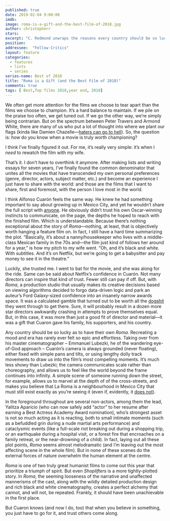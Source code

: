 ```yaml
---
published: true
date: 2019-02-04 9:00:00
imdb: 
image: roma-is-a-gift-and-the-best-film-of-2018.jpg
author: christopherr 
stars: 
excerpt: "C. Redmond unwraps the reasons every country should be so lucky as to have their own Roma."
position: 
addressee:  "Fellow Critics"
layout: feature
categories: 
  - features
  - lists
  - series
series-name: Best of 2018
title: "Roma is a Gift (and the Best Film of 2018)"
comments: true
tags: [ Best,Top films 2018,year end, 2018]
---
```

We often get more attention for the films we choose to tear apart than the films we choose to champion. It’s a hard balance to maintain. If we pile on the praise too often, we get tuned out. If we go the other way, we’re simply being contrarian. But on the spectrum between Peter Travers and Armond White, there are many of us who put a lot of thought into where we plant our flags (kinda like Damien Chazelle—[haters can go to hell](https://www.theatlantic.com/science/archive/2018/10/first-man-neil-armstrong-patriotic-ryan-gosling/572818/)). So, the question is: how do you know when a movie is truly worth championing?

I think I’ve finally figured it out. For me, it’s really very simple: it’s when I _need_ to rewatch the film with my wife.

That’s it. I don’t have to overthink it anymore. After making lists and writing essays for seven years, I’ve finally found the common denominator that unites all the movies that have transcended my own personal preferences (genre, director, actors, subject matter, etc.) and become an experience I just have to share with the world: and those are the films that I want to share, first and foremost, with the person I love most in the world.

I think Alfonso Cuarón feels the same way. He knew he had something important to say about growing up in Mexico City, and yet he wouldn’t share the full script with [anyone](https://www.screendaily.com/features/why-alfonso-cuaron-teamed-up-with-netflix-on-roma/5135040.article). He obviously didn’t trust his own Oscar-winning instincts to communicate, on the page, the depths he hoped to reach with the finished film. Which is understandable. Because there’s nothing exceptional about the story of _Roma_—nothing, at least, that is objectively worth hanging a feature film on. In fact, I still have a hard time summarizing the plot. “Basically, it’s about a nanny/housekeeper who lives with a middle-class Mexican family in the 70s and—the film just kind of follows her around for a year,” is how my pitch to my wife went. “Oh, and it’s black and white. With subtitles. And it’s on Netflix, but we’re going to get a babysitter and pay money to see it in the theatre.”

Luckily, she trusted me. I went to bat for the movie, and she was along for the ride. Same can be said about Netflix’s confidence in Cuarón. Not many directors can inspire that kind of trust. Fewer still can pay if off. But, with _Roma_, a production studio that usually makes its creative decisions based on viewing algorithms decided to forgo data-driven logic and park an auteur’s Ford Galaxy-sized confidence into an insanely narrow awards space. It was a calculated gamble that turned out to be worth all the [dogshit](https://www.indiewire.com/2018/04/alfonso-cuaron-cannes-roma-netflix-ban-1201952422/) they went through to get there. Sure, it will probably result in a dozen more star directors awkwardly crashing in attempts to prove themselves equal. But, in this case, it was more than just a good fit of director and material—it was a gift that Cuaron gave his family, his supporters, and his country.

Any country should be so lucky as to have their own _Roma_. Recreating a mood and era has rarely ever felt so epic and effortless. Taking over from his master cinematographer – Emmanuel Lubezki, he of the wandering eye-of-God approach – Cuarón’s camera is always grounded (never floating), either fixed with simple pans and tilts, or using lengthy dolly track movements to draw us into the film’s most compelling moments. It’s much less showy than Lubezki; the camera communicates scale rather than choreography, and allows us to feel like the world beyond the frame continues into infinity. A simple scene of someone running down the street, for example, allows us to marvel at the depth of of the cross-streets, and makes you believe that La Roma is a neighbourhood in Mexico City that must still exist exactly as you’re seeing it (even if, evidently, it [does not](https://www.indiewire.com/2018/12/roma-behind-the-scenes-production-design-alfonso-cuaron-exclusive-video-1202029407/)).

In the foreground throughout are several non-actors, among them the lead, Yalitza Aparicio (who can now safely add “actor” to her resume after earning a Best Actress Academy Award nomination), who’s strongest asset is not so much acting as it is reacting, both to small intimate moments (such as a befuddled grin during a nude martial arts performance) and cataclysmic events (like a full-scale riot breaking out during a shopping trip, or an earthquake during a hospital visit, or a forest fire that encroaches on a family retreat, or the near-drowning of a child). In fact, laying out all these plot points, _Roma_ seems almost melodramatic (and I’m leaving out the most affecting scene in the whole film). But in none of these scenes do the external forces of nature overwhelm the human element at the centre.

_Roma_ is one of two truly great humanist films to come out this year that prioritize a triumph of spirit. But even _Shoplifters_ is a more tightly-plotted story. In _Roma_, the seeming looseness of the narrative and unaffected mannerisms of the cast, along with the wildly detailed production design and rich black and white cinematography, creates a perfect alchemy that cannot, and will not, be repeated. Frankly, it should have been unachievable in the first place.

But Cuaron knows (and now I do, too) that when you believe in something, you just have to go for it, and trust others come along.